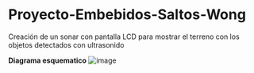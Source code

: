 # Proyecto-Embebidos-Saltos-Wong
Creación de un sonar con pantalla LCD para mostrar el terreno con los objetos detectados con ultrasonido

**Diagrama esquematico**
![image](https://user-images.githubusercontent.com/10700894/150063333-e64c45e5-fda3-4b92-abc9-320c448e826e.png)
